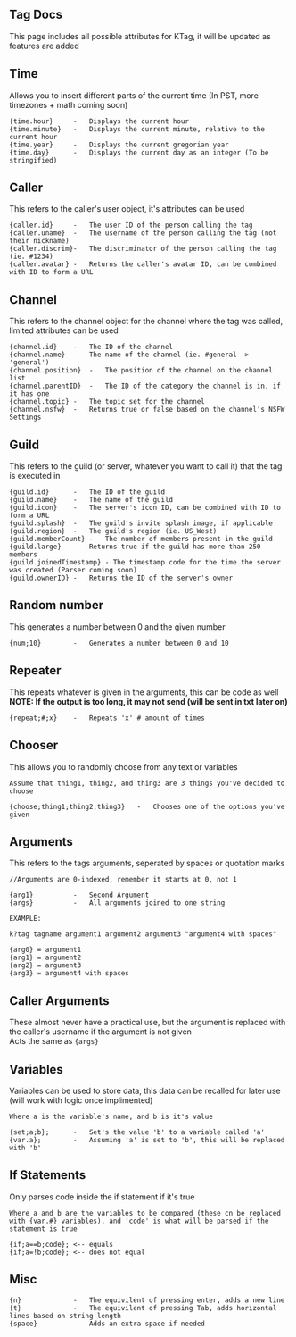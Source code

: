 ## Tag Docs
This page includes all possible attributes for KTag, it will be updated as features are added

## Time
Allows you to insert different parts of the current time (In PST, more timezones + math coming soon)
```
{time.hour}     -   Displays the current hour
{time.minute}   -   Displays the current minute, relative to the current hour
{time.year}     -   Displays the current gregorian year
{time.day}      -   Displays the current day as an integer (To be stringified)
```
## Caller
This refers to the caller's user object, it's attributes can be used
```
{caller.id}     -   The user ID of the person calling the tag
{caller.uname}  -   The username of the person calling the tag (not their nickname)
{caller.discrim}-   The discriminator of the person calling the tag (ie. #1234)
{caller.avatar} -   Returns the caller's avatar ID, can be combined with ID to form a URL
```
## Channel
This refers to the channel object for the channel where the tag was called, limited attributes can be used
```
{channel.id}    -   The ID of the channel
{channel.name}  -   The name of the channel (ie. #general -> 'general')
{channel.position}  -   The position of the channel on the channel list
{channel.parentID}  -   The ID of the category the channel is in, if it has one
{channel.topic} -   The topic set for the channel
{channel.nsfw}  -   Returns true or false based on the channel's NSFW Settings
```
## Guild
This refers to the guild (or server, whatever you want to call it) that the tag is executed in
```
{guild.id}      -   The ID of the guild
{guild.name}    -   The name of the guild
{guild.icon}    -   The server's icon ID, can be combined with ID to form a URL
{guild.splash}  -   The guild's invite splash image, if applicable
{guild.region}  -   The guild's region (ie. US_West)
{guild.memberCount} -   The number of members present in the guild
{guild.large}   -   Returns true if the guild has more than 250 members
{guild.joinedTimestamp} - The timestamp code for the time the server was created (Parser coming soon)
{guild.ownerID} -   Returns the ID of the server's owner
```
## Random number
This generates a number between 0 and the given number
```
{num;10}        -   Generates a number between 0 and 10
```
## Repeater
This repeats whatever is given in the arguments, this can be code as well
</br>**NOTE: If the output is too long, it may not send (will be sent in txt later on)**
```
{repeat;#;x}    -   Repeats 'x' # amount of times
```
## Chooser
This allows you to randomly choose from any text or variables
```
Assume that thing1, thing2, and thing3 are 3 things you've decided to choose

{choose;thing1;thing2;thing3}	-   Chooses one of the options you've given
```
## Arguments
This refers to the tags arguments, seperated by spaces or quotation marks
```
//Arguments are 0-indexed, remember it starts at 0, not 1

{arg1}          -   Second Argument
{args}          -   All arguments joined to one string

EXAMPLE:

k?tag tagname argument1 argument2 argument3 "argument4 with spaces"

{arg0} = argument1
{arg1} = argument2
{arg2} = argument3
{arg3} = argument4 with spaces
```
## Caller Arguments
These almost never have a practical use, but the argument is replaced with the caller's username if the argument is not given
</br>Acts the same as `{args}`

## Variables
Variables can be used to store data, this data can be recalled for later use (will work with logic once implimented)
```
Where a is the variable's name, and b is it's value

{set;a;b};      -   Set's the value 'b' to a variable called 'a'
{var.a};        -   Assuming 'a' is set to 'b', this will be replaced with 'b'
```
## If Statements
Only parses code inside the if statement if it's true
```
Where a and b are the variables to be compared (these cn be replaced with {var.#} variables), and 'code' is what will be parsed if the statement is true

{if;a==b;code}; <-- equals
{if;a=!b;code}; <-- does not equal
```
## Misc
```
{n}             -   The equivilent of pressing enter, adds a new line
{t}             -   The equivilent of pressing Tab, adds horizontal lines based on string length
{space}         -   Adds an extra space if needed
```
